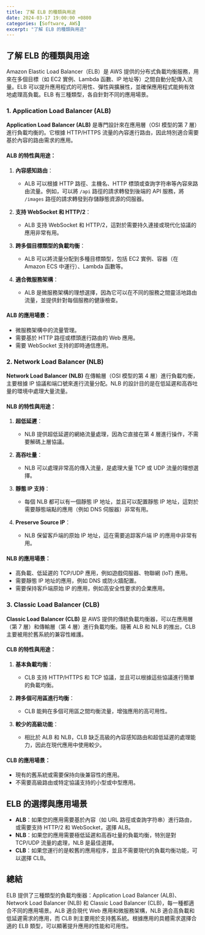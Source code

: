```yaml
---
title: 了解 ELB 的種類與用途
date: 2024-03-17 19:00:00 +0800
categories: [Software, AWS]
excerpt: "了解 ELB 的種類與用途"
---
```


## 了解 ELB 的種類與用途

Amazon Elastic Load Balancer（ELB）是 AWS 提供的分布式負載均衡服務，用來在多個目標（如 EC2 實例、Lambda 函數、IP 地址等）之間自動分配傳入流量。ELB 可以提升應用程式的可用性、彈性與擴展性，並確保應用程式能夠有效地處理高負載。ELB 有三種類型，各自針對不同的應用場景。

### **1. Application Load Balancer (ALB)**

**Application Load Balancer (ALB)** 是專門設計來在應用層（OSI 模型的第 7 層）進行負載均衡的。它根據 HTTP/HTTPS 流量的內容進行路由，因此特別適合需要基於內容的路由需求的應用。

#### **ALB 的特性與用途：**

1. **內容感知路由**：
   - ALB 可以根據 HTTP 路徑、主機名、HTTP 標頭或查詢字符串等內容來路由流量。例如，可以將 `/api` 路徑的請求轉發到後端的 API 服務，將 `/images` 路徑的請求轉發到存儲靜態資源的伺服器。

2. **支持 WebSocket 和 HTTP/2**：
   - ALB 支持 WebSocket 和 HTTP/2，這對於需要持久連接或現代化協議的應用非常有用。

3. **跨多個目標類型的負載均衡**：
   - ALB 可以將流量分配到多種目標類型，包括 EC2 實例、容器（在 Amazon ECS 中運行）、Lambda 函數等。

4. **適合微服務架構**：
   - ALB 是微服務架構的理想選擇，因為它可以在不同的服務之間靈活地路由流量，並提供針對每個服務的健康檢查。

#### **ALB 的應用場景：**

- 微服務架構中的流量管理。
- 需要基於 HTTP 路徑或標頭進行路由的 Web 應用。
- 需要 WebSocket 支持的即時通信應用。

### **2. Network Load Balancer (NLB)**

**Network Load Balancer (NLB)** 在傳輸層（OSI 模型的第 4 層）進行負載均衡，主要根據 IP 協議和端口號來進行流量分配。NLB 的設計目的是在低延遲和高吞吐量的環境中處理大量流量。

#### **NLB 的特性與用途：**

1. **超低延遲**：
   - NLB 提供超低延遲的網絡流量處理，因為它直接在第 4 層進行操作，不需要解碼上層協議。

2. **高吞吐量**：
   - NLB 可以處理非常高的傳入流量，是處理大量 TCP 或 UDP 流量的理想選擇。

3. **靜態 IP 支持**：
   - 每個 NLB 都可以有一個靜態 IP 地址，並且可以配置靜態 IP 地址，這對於需要靜態端點的應用（例如 DNS 伺服器）非常有用。

4. **Preserve Source IP**：
   - NLB 保留客戶端的原始 IP 地址，這在需要追踪客戶端 IP 的應用中非常有用。

#### **NLB 的應用場景：**

- 高負載、低延遲的 TCP/UDP 應用，例如遊戲伺服器、物聯網 (IoT) 應用。
- 需要靜態 IP 地址的應用，例如 DNS 或防火牆配置。
- 需要保持客戶端原始 IP 的應用，例如高安全性要求的企業應用。

### **3. Classic Load Balancer (CLB)**

**Classic Load Balancer (CLB)** 是 AWS 提供的傳統負載均衡器，可以在應用層（第 7 層）和傳輸層（第 4 層）進行負載均衡。隨著 ALB 和 NLB 的推出，CLB 主要被用於舊系統的兼容性維護。

#### **CLB 的特性與用途：**

1. **基本負載均衡**：
   - CLB 支持 HTTP/HTTPS 和 TCP 協議，並且可以根據這些協議進行簡單的負載均衡。

2. **跨多個可用區進行均衡**：
   - CLB 能夠在多個可用區之間均衡流量，增強應用的高可用性。

3. **較少的高級功能**：
   - 相比於 ALB 和 NLB，CLB 缺乏高級的內容感知路由和超低延遲的處理能力，因此在現代應用中使用較少。

#### **CLB 的應用場景：**

- 現有的舊系統或需要保持向後兼容性的應用。
- 不需要高級路由或特定協議支持的小型或中型應用。

## **ELB 的選擇與應用場景**

- **ALB**：如果您的應用需要基於內容（如 URL 路徑或查詢字符串）進行路由，或需要支持 HTTP/2 和 WebSocket，選擇 ALB。
- **NLB**：如果您的應用需要極低延遲和高吞吐量的負載均衡，特別是對 TCP/UDP 流量的處理，NLB 是最佳選擇。
- **CLB**：如果您運行的是較舊的應用程序，並且不需要現代的負載均衡功能，可以選擇 CLB。

## 總結

ELB 提供了三種類型的負載均衡器：Application Load Balancer (ALB)、Network Load Balancer (NLB) 和 Classic Load Balancer (CLB)，每一種都適合不同的應用場景。ALB 適合現代 Web 應用和微服務架構，NLB 適合高負載和低延遲需求的應用，而 CLB 則主要用於支持舊系統。根據應用的具體需求選擇合適的 ELB 類型，可以顯著提升應用的性能和可用性。
